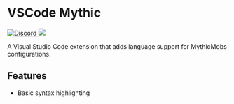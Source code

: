 # VSCode Mythic

<a href="https://discord.gg/SHthmb6t6n">
    <img src="https://img.shields.io/static/v1?logo=discord&label=&message=Discord&color=36393f&style=flat-square" alt="Discord">
</a>
<a href="https://github.com/0tickpulse/vscode-mythic/blob/main/LICENSE">
    <img src="https://img.shields.io/badge/License-MIT-red?style=flat-square">
</a>

A Visual Studio Code extension that adds language support for MythicMobs configurations.

## Features

- Basic syntax highlighting
